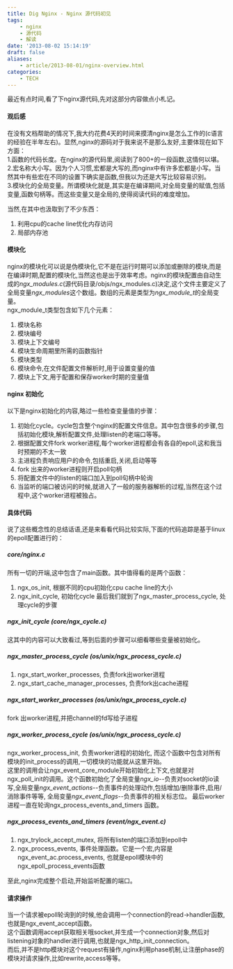 ```yaml
---
title: Dig Nginx - Nginx 源代码初见
tags:
    - nginx 
    - 源代码
    - 解读
date: '2013-08-02 15:14:19'
draft: false
aliases:
    - article/2013-08-01/nginx-overview.html
categories:
    - TECH
---
```

最近有点时间,看了下nginx源代码,先对这部分内容做点小札记。  
  
#### 观后感 
在没有文档帮助的情况下,我大约花费4天的时间来摸清nginx是怎么工作的(c语言的经验在半年左右)。显然,nginx的源码对于我来说不是那么友好,主要体现在如下方面：   
1.函数的代码长度。在nginx的源代码里,阅读到了800+的一段函数,这情何以堪。   
2.宏名称大小写。因为个人习惯,宏都是大写的,而nginx中有许多宏都是小写。当然其中有些宏在不同的设置下确实是函数,但我以为还是大写比较容易识别。  
3.模块化的全局变量。所谓模块化就是,其实是在编译期间,对全局变量的赋值,包括变量,函数句柄等。而这些变量又是全局的,使得阅读代码的难度增加。  
  
当然,在其中也汲取到了不少东西：    
1. 利用cpu的cache line优化内存访问  
2. 局部内存池  
  
#### 模块化  
nginx的模块化可以说是伪模块化,它不是在运行时期可以添加或删除的模块,而是在编译时期,配置的模块化,当然这也是出于效率考虑。nginx的模块配置由自动生成的*ngx_modules.c*(源代码目录/objs/ngx_modules.c)决定,这个文件主要定义了全局变量*ngx_modules*这个数组。数组的元素是类型为*ngx_module_t*的全局变量。  
ngx_module_t类型包含如下几个元素：  
1. 模块名称  
2. 模块编号  
3. 模块上下文编号  
4. 模块生命周期里所需的函数指针  
5. 模块类型  
6. 模块命令,在文件配置文件解析时,用于设置变量的值  
7. 模块上下文,用于配置和保存worker时期的变量值  
  
#### nginx 初始化  
以下是nginx初始化的内容,略过一些检查变量值的步骤：
1. 初始化cycle。cycle包含整个nginx的配置文件信息。其中包含很多的步骤,包括初始化模块,解析配置文件,处理listen的老端口等等。
2. 根据配置文件fork worker进程,每个worker进程都会有各自的epoll,这和我当时预期的不太一致  
3. 主进程负责响应用户的命令,包括重启,关闭,启动等等  
3. fork 出来的worker进程则开启poll句柄  
4. 将配置文件中的listen的端口加入到poll句柄中轮询  
5. 当监听的端口被访问的时候,就进入了一般的服务器解析的过程,当然在这个过程中,这个worker进程被独占。  
  
#### 具体代码  
说了这些概念性的总结话语,还是来看看代码比较实际,下面的代码追踪是基于linux的epoll配置进行的：  

##### core/nginx.c  
所有一切的开端,这中包含了main函数。其中值得看的是两个函数：  
1. ngx_os_init, 根据不同的cpu初始化cpu cache line的大小
2. ngx_init_cycle, 初始化cycle
最后我们就到了ngx_master_process_cycle, 处理cycle的步骤
  
##### ngx_init_cycle (core/ngx_cycle.c)  
这其中的内容可以大致看过,等到后面的步骤可以细看哪些变量被初始化。  
  
##### ngx_master_process_cycle (os/unix/ngx_process_cycle.c)  
1. ngx_start_worker_processes, 负责fork出worker进程
2. ngx_start_cache_manager_processes, 负责fork出cache进程
  
##### ngx_start_worker_processes (os/unix/ngx_process_cycle.c)    
fork 出worker进程,并把channel的fd写给子进程  
  
##### ngx_worker_process_cycle (os/unix/ngx_process_cycle.c) 
ngx_worker_process_init, 负责worker进程的初始化, 而这个函数中包含对所有模块的init_process的调用,一切模块的功能就从这里开始。  
这里的调用会让ngx_event_core_module开始初始化上下文,也就是对ngx_poll_init的调用。这个函数初始化了全局变量*ngx_io*--负责对socket的io读写,全局变量*ngx_event_actions*--负责事件的处理动作,包括增加/删除事件,启用/消除事件等等, 全局变量*ngx_event_flags*--负责事件的相关标志位。
最后worker进程一直在轮询ngx_process_events_and_timers 函数。  
  
##### ngx_process_events_and_timers (event/ngx_event.c)
1. ngx_trylock_accept_mutex, 将所有listen的端口添加到epoll中  
2. ngx_process_events, 事件处理函数。它是一个宏,内容是ngx_event_ac.process_events, 也就是epoll模块中的ngx_epoll_process_events函数
  
至此,nginx完成整个启动,开始监听配置的端口。  
  
#### 请求操作  
当一个请求被epoll轮询到的时候,他会调用一个connection的read->handler函数,也就是ngx_event_accept函数。  
这个函数调用accept获取相关哦socket,并生成一个connection对象,然后对listening对象的handler进行调用,也就是ngx_http_init_connection。  
而后,并不是http模块对这个request有操作,nginx利用phase机制,让注册phase的模块对请求操作,比如rewrite,access等等。
